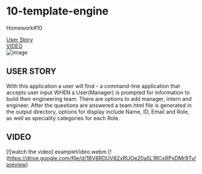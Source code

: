 # 10-template-engine

Homework#10

[User Story](#user)<br>
[VIDEO](#VIDEO)<br>
![image](".Assets\screenshot-successful-npm-run-test.png")

## USER STORY

With this application a user will find -
a command-line application that accepts user input
WHEN a User(Manager) is prompted for information
to build their engineering team. There are options to add manager, intern and engineer.
After the questions are answered a team.html file is generated in the output directory, options for display include Name, ID, Email and Role, as well as speciality categories for each Role.

## VIDEO

[![watch the video] exampleVideo.webm
[!(https://drive.google.com/file/d/1BV8RDUV82xRUOe20a5L1RCxRPxDMr9Ty/preview)
